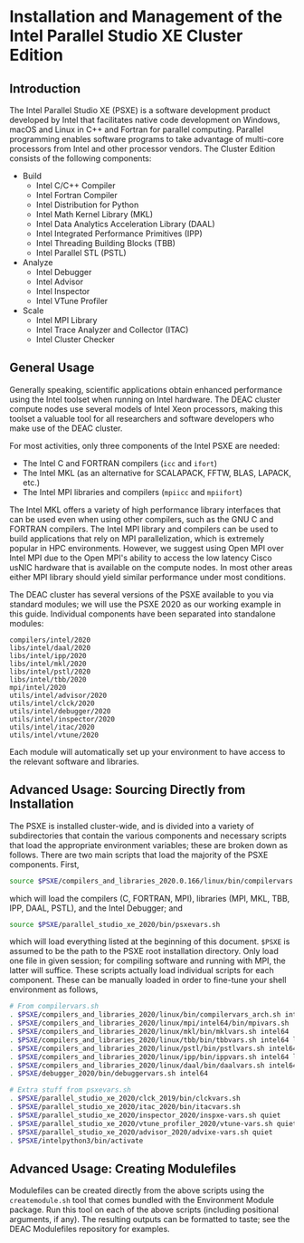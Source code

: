# Installation and Management of the Intel Parallel Studio XE Cluster Edition


## Introduction

The Intel Parallel Studio XE (PSXE) is a software development product developed
by Intel that facilitates native code development on Windows, macOS and Linux in
C++ and Fortran for parallel computing. Parallel programming enables software
programs to take advantage of multi-core processors from Intel and other
processor vendors. The Cluster Edition consists of the following components:

* Build
    * Intel C/C++ Compiler
    * Intel Fortran Compiler
    * Intel Distribution for Python
    * Intel Math Kernel Library (MKL)
    * Intel Data Analytics Acceleration Library (DAAL)
    * Intel Integrated Performance Primitives (IPP)
    * Intel Threading Building Blocks (TBB)
    * Intel Parallel STL (PSTL)
* Analyze
    * Intel Debugger
    * Intel Advisor
    * Intel Inspector
    * Intel VTune Profiler
* Scale
    * Intel MPI Library
    * Intel Trace Analyzer and Collector (ITAC)
    * Intel Cluster Checker


## General Usage

Generally speaking, scientific applications obtain enhanced performance using
the Intel toolset when running on Intel hardware. The DEAC cluster compute nodes
use several models of Intel Xeon processors, making this toolset a valuable tool
for all researchers and software developers who make use of the DEAC cluster.

For most activities, only three components of the Intel PSXE are needed:

* The Intel C and FORTRAN compilers (`icc` and `ifort`)
* The Intel MKL (as an alternative for SCALAPACK, FFTW, BLAS, LAPACK, etc.)
* The Intel MPI libraries and compilers (`mpiicc` and `mpiifort`)

The Intel MKL offers a variety of high performance library interfaces that can
be used even when using other compilers, such as the GNU C and FORTRAN
compilers. The Intel MPI library and compilers can be used to build applications
that rely on MPI parallelization, which is extremely popular in HPC
environments. However, we suggest using Open MPI over Intel MPI due to the Open
MPI's ability to access the low latency Cisco usNIC hardware that is available
on the compute nodes. In most other areas either MPI library should yield
similar performance under most conditions.


The DEAC cluster has several versions of the PSXE available to you via standard
modules; we will use the PSXE 2020 as our working example in this guide.
Individual components have been separated into standalone modules:

```
compilers/intel/2020
libs/intel/daal/2020
libs/intel/ipp/2020
libs/intel/mkl/2020
libs/intel/pstl/2020
libs/intel/tbb/2020
mpi/intel/2020
utils/intel/advisor/2020
utils/intel/clck/2020
utils/intel/debugger/2020
utils/intel/inspector/2020
utils/intel/itac/2020
utils/intel/vtune/2020
```

Each module will automatically set up your environment to have access to the
relevant software and libraries.


## Advanced Usage: Sourcing Directly from Installation


The PSXE is installed cluster-wide, and is divided into a variety of
subdirectories that contain the various components and necessary scripts that
load the appropriate environment variables; these are broken down as follows.
There are two main scripts that load the majority of the PSXE components. First,

```sh
source $PSXE/compilers_and_libraries_2020.0.166/linux/bin/compilervars.sh intel64
```

which will load the compilers (C, FORTRAN, MPI), libraries (MPI, MKL, TBB, IPP,
DAAL, PSTL), and the Intel Debugger; and

```sh
source $PSXE/parallel_studio_xe_2020/bin/psxevars.sh
```

which will load everything listed at the beginning of this document. `$PSXE` is
assumed to be the path to the PSXE root installation directory. Only load one
file in given session; for compiling software and running with MPI, the latter
will suffice. These scripts actually load individual scripts for each component.
These can be manually loaded in order to fine-tune your shell environment as
follows,

```sh
# From compilervars.sh
. $PSXE/compilers_and_libraries_2020/linux/bin/compilervars_arch.sh intel64 linux # Compilers only
. $PSXE/compilers_and_libraries_2020/linux/mpi/intel64/bin/mpivars.sh             # MPI compilers and libs
. $PSXE/compilers_and_libraries_2020/linux/mkl/bin/mklvars.sh intel64             # MKL
. $PSXE/compilers_and_libraries_2020/linux/tbb/bin/tbbvars.sh intel64 linux       # TBB Library
. $PSXE/compilers_and_libraries_2020/linux/pstl/bin/pstlvars.sh intel64           # PSTL
. $PSXE/compilers_and_libraries_2020/linux/ipp/bin/ippvars.sh intel64 linux       # IPP Library
. $PSXE/compilers_and_libraries_2020/linux/daal/bin/daalvars.sh intel64           # DAAL
. $PSXE/debugger_2020/bin/debuggervars.sh intel64                                 # Debugger

# Extra stuff from psxevars.sh
. $PSXE/parallel_studio_xe_2020/clck_2019/bin/clckvars.sh                         # Cluster Checker
. $PSXE/parallel_studio_xe_2020/itac_2020/bin/itacvars.sh                         # ITAC
. $PSXE/parallel_studio_xe_2020/inspector_2020/inspxe-vars.sh quiet               # Inspector
. $PSXE/parallel_studio_xe_2020/vtune_profiler_2020/vtune-vars.sh quiet           # VTune
. $PSXE/parallel_studio_xe_2020/advisor_2020/advixe-vars.sh quiet                 # Advisor
. $PSXE/intelpython3/bin/activate                                                 # Intel Python
```


## Advanced Usage: Creating Modulefiles

Modulefiles can be created directly from the above scripts using the
`createmodule.sh` tool that comes bundled with the Environment Module package.
Run this tool on each of the above scripts (including positional arguments, if
any). The resulting outputs can be formatted to taste; see the DEAC Modulefiles
repository for examples.
